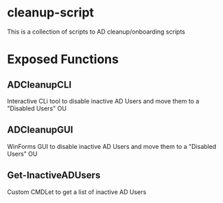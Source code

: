 # cleanup-script

This is a collection of scripts to AD cleanup/onboarding scripts

# Exposed Functions

## ADCleanupCLI

Interactive CLi tool to disable inactive AD Users and move them to a "Disabled Users" OU

## ADCleanupGUI

WinForms GUI to disable inactive AD Users and move them to a "Disabled Users" OU

## Get-InactiveADUsers

Custom CMDLet to get a list of inactive AD Users